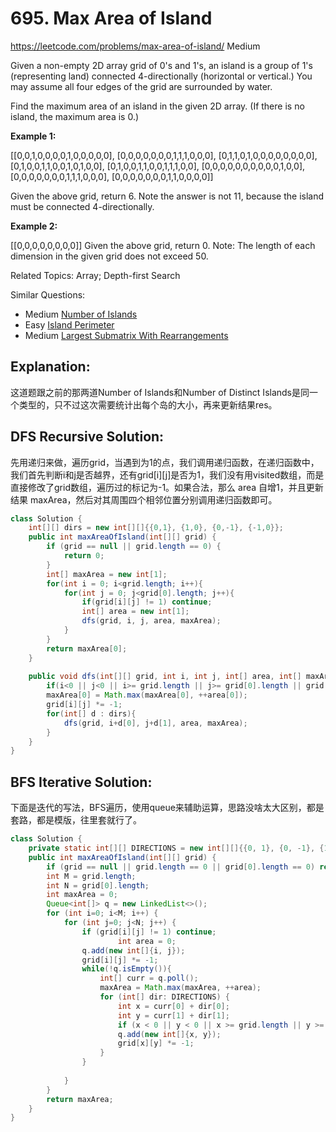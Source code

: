 # 695. Max Area of Island
<https://leetcode.com/problems/max-area-of-island/>
Medium

Given a non-empty 2D array grid of 0's and 1's, an island is a group of 1's (representing land) connected 4-directionally (horizontal or vertical.) You may assume all four edges of the grid are surrounded by water.

Find the maximum area of an island in the given 2D array. (If there is no island, the maximum area is 0.)

**Example 1:**

[[0,0,1,0,0,0,0,1,0,0,0,0,0],
 [0,0,0,0,0,0,0,1,1,1,0,0,0],
 [0,1,1,0,1,0,0,0,0,0,0,0,0],
 [0,1,0,0,1,1,0,0,1,0,1,0,0],
 [0,1,0,0,1,1,0,0,1,1,1,0,0],
 [0,0,0,0,0,0,0,0,0,0,1,0,0],
 [0,0,0,0,0,0,0,1,1,1,0,0,0],
 [0,0,0,0,0,0,0,1,1,0,0,0,0]]

Given the above grid, return 6. Note the answer is not 11, because the island must be connected 4-directionally.

**Example 2:**

[[0,0,0,0,0,0,0,0]]
Given the above grid, return 0.
Note: The length of each dimension in the given grid does not exceed 50.


Related Topics: Array; Depth-first Search

Similar Questions: 
* Medium [Number of Islands](https://leetcode.com/problems/number-of-islands/)
* Easy [Island Perimeter](https://leetcode.com/problems/island-perimeter/)
* Medium [Largest Submatrix With Rearrangements](https://leetcode.com/problems/largest-submatrix-with-rearrangements/)

## Explanation: 
这道题跟之前的那两道Number of Islands和Number of Distinct Islands是同一个类型的，只不过这次需要统计出每个岛的大小，再来更新结果res。

## DFS Recursive Solution:
先用递归来做，遍历grid，当遇到为1的点，我们调用递归函数，在递归函数中，我们首先判断i和j是否越界，还有grid[i][j]是否为1，我们没有用visited数组，而是直接修改了grid数组，遍历过的标记为-1。如果合法，那么 area 自增1，并且更新结果 maxArea，然后对其周围四个相邻位置分别调用递归函数即可。
```java
class Solution {
    int[][] dirs = new int[][]{{0,1}, {1,0}, {0,-1}, {-1,0}};
    public int maxAreaOfIsland(int[][] grid) {
        if (grid == null || grid.length == 0) {
            return 0;
        }
        int[] maxArea = new int[1];
        for(int i = 0; i<grid.length; i++){
            for(int j = 0; j<grid[0].length; j++){
                if(grid[i][j] != 1) continue;
                int[] area = new int[1];
                dfs(grid, i, j, area, maxArea);
            }
        }
        return maxArea[0];
    }
    
    public void dfs(int[][] grid, int i, int j, int[] area, int[] maxArea){
        if(i<0 || j<0 || i>= grid.length || j>= grid[0].length || grid[i][j] <= 0) return;
        maxArea[0] = Math.max(maxArea[0], ++area[0]);
        grid[i][j] *= -1;
        for(int[] d : dirs){
            dfs(grid, i+d[0], j+d[1], area, maxArea);
        }
    }
}
```


## BFS Iterative Solution:
下面是迭代的写法，BFS遍历，使用queue来辅助运算，思路没啥太大区别，都是套路，都是模版，往里套就行了。
```java
class Solution {
    private static int[][] DIRECTIONS = new int[][]{{0, 1}, {0, -1}, {1, 0}, {-1, 0}};
    public int maxAreaOfIsland(int[][] grid) {
        if (grid == null || grid.length == 0 || grid[0].length == 0) return 0;
        int M = grid.length;
        int N = grid[0].length;
        int maxArea = 0;
        Queue<int[]> q = new LinkedList<>();
        for (int i=0; i<M; i++) {
            for (int j=0; j<N; j++) {
                if (grid[i][j] != 1) continue;
                        int area = 0;                
                q.add(new int[]{i, j});
                grid[i][j] *= -1;
                while(!q.isEmpty()){
                    int[] curr = q.poll();
                    maxArea = Math.max(maxArea, ++area);
                    for (int[] dir: DIRECTIONS) {
                        int x = curr[0] + dir[0];
                        int y = curr[1] + dir[1];
                        if (x < 0 || y < 0 || x >= grid.length || y >= grid[0].length || grid[x][y] != 1) continue;
                        q.add(new int[]{x, y});
                        grid[x][y] *= -1;
                    }
                }
                
            }
        }
        return maxArea;
    }
}

```